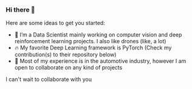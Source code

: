 ### Hi there 👋

Here are some ideas to get you started:

- 🔭 I’m a Data Scientist mainly working on computer vision and deep reinforcement learning projects. I also like drones (like, a lot)
- 🔥 My favorite Deep Learning framework is PyTorch (Check my contribution(s) to their repository below)
- 👯 Most of my experience is in the automotive industry, however I am open to collaborate on any kind of projects


I can't wait to collaborate with you

